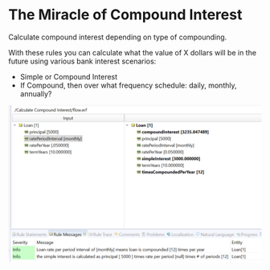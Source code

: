 # The Miracle of Compound Interest

Calculate compound interest depending on type of compounding.


With these rules you can calculate what the value of X dollars will be in the future using various bank interest scenarios:
- Simple or Compound Interest
- If Compound, then over what frequency schedule: daily, monthly, annually?

![](images/compound_interest_test.png)